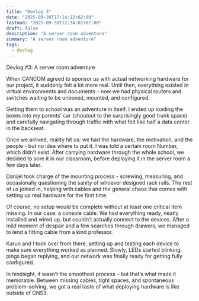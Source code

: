 ```yaml
---
title: "Devlog 3"
date: "2025-09-30T17:14:12+02:00"
lastmod: "2025-09-30T12:34:02+02:00"
draft: false
description: "A server room adventure"
summary: "A server room adventure"
tags:
  - devlog
---
```


Devlog #3: A server room adventure

When CANCOM agreed to sponsor us with actual networking hardware for our
project, it suddenly felt a lot more real. Until then, everything existed in
virtual environments and documents - now we had physical routers and switches
waiting to be unboxed, mounted, and configured.

Getting them to school was an adventure in itself. I ended up loading the boxes
into my parents’ car (shoutout to the surprisingly good trunk space) and
carefully navigating through traffic with what felt like half a data center in
the backseat.

Once we arrived, reality hit us: we had the hardware, the motivation, and the
people - but no idea where to put it. I was told a certain room Number, which
didn't exist. After carrying hardware through the whole school, we decided to
sore it in our classroom, before deploying it in the server room a few days
later.

Danijel took charge of the mounting process - screwing, measuring, and
occasionally questioning the sanity of whoever designed rack rails. The rest of
us joined in, helping with cables and the general chaos that comes with setting
up real hardware for the first time.

Of course, no setup would be complete without at least one critical item
missing. In our case: a console cable. We had everything ready, neatly installed
and wired up, but couldn’t actually connect to the devices. After a mild moment
of despair and a few searches through drawers, we managed to lend a fitting
cable from a kind professor.

Karun and I took over from there, setting up and testing each device to make
sure everything worked as planned. Slowly, LEDs started blinking, pings began
replying, and our network was finally ready for getting fully configured.

In hindsight, it wasn’t the smoothest process - but that’s what made it
memorable. Between missing cables, tight spaces, and spontaneous
problem-solving, we got a real taste of what deploying hardware is like outside
of GNS3.
